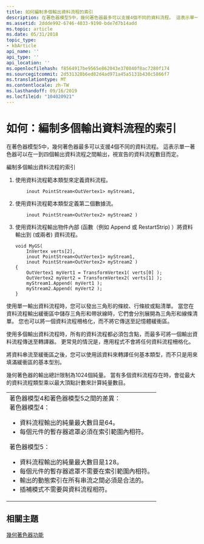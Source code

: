 ```yaml
---
title: 如何編制多個輸出資料流程的索引
description: 在著色器模型5中，幾何著色器最多可以支援4個不同的資料流程。 這表示單一著色器可以在一到四個輸出資料流程之間輸出，視宣告的資料流程數目而定。
ms.assetid: 2ddde992-6746-4033-9190-bde7d7b14add
ms.topic: article
ms.date: 05/31/2018
topic_type:
- kbArticle
api_name: ''
api_type: ''
api_location: ''
ms.openlocfilehash: f8564917be9565e862043e370840f8ac7280f174
ms.sourcegitcommit: 2d531328b6ed82d4ad971a45a5131b430c5866f7
ms.translationtype: MT
ms.contentlocale: zh-TW
ms.lasthandoff: 09/16/2019
ms.locfileid: "104020921"
---
```

# <a name="how-to-index-multiple-output-streams"></a>如何：編制多個輸出資料流程的索引

在著色器模型5中，幾何著色器最多可以支援4個不同的資料流程。 這表示單一著色器可以在一到四個輸出資料流程之間輸出，視宣告的資料流程數目而定。

編制多個輸出資料流程的索引

1.  使用資料流程範本類型來定義資料流程。

    ```
        inout PointStream<OutVertex1> myStream1, 
    ```

    

2.  使用資料流程範本類型定義第二個數據流。

    ```
        inout PointStream<OutVertex2> myStream2 )
    ```

    

3.  使用資料流程輸出物件內部 (函數（例如 Append 或 RestartStrip) ）將資料輸出到 (或兩者) 資料流程。

    ```
    void MyGS( 
        InVertex verts[2], 
        inout PointStream<OutVertex1> myStream1, 
        inout PointStream<OutVertex2> myStream2 )
    {
        OutVertex1 myVert1 = TransformVertex1( verts[0] );
        OutVertex2 myVert2 = TransformVertex2( verts[1] );
        myStream1.Append( myVert1 );
        myStream2.Append( myVert2 );
    }
    ```

    

使用單一輸出資料流程時，您可以發出三角形的條紋、行條紋或點清單。 當您在資料流程輸出緩衝區中儲存三角形和帶狀線時，它們會分別展開為三角形和線條清單。 您也可以將一個資料流程柵格化，而不將它傳送至記憶體緩衝區。

使用多個輸出資料流程時，所有的資料流程都必須包含點，而最多可將一個輸出資料流程傳送至轉譯器。 更常見的情況是，應用程式不會將任何資料流程柵格化。

將資料串流至緩衝區之後，您可以使用該資料來轉譯任何基本類型，而不只是用來填滿緩衝區的基本型別。

幾何著色器的輸出總計限制為1024個純量。 當有多個資料流程存在時，會從最大的資料流程類型乘以最大頂點計數來計算純量數目。



<table>
<colgroup>
<col style="width: 100%" />
</colgroup>
<tbody>
<tr class="odd">
<td>著色器模型4和著色器模型5之間的差異：<br/> 著色器模型4：<br/>
<ul>
<li>資料流程輸出的純量最大數目是64。</li>
<li>每個元件的暫存器遮罩必須在索引範圍內相符。</li>
</ul>
著色器模型5：<br/>
<ul>
<li>資料流程輸出的純量最大數目是128。</li>
<li>每個元件的暫存器遮罩不需要在索引範圍內相符。</li>
<li>輸出的動態索引在所有串流之間必須是合法的。</li>
<li>插補模式不需要與資料流程相符。</li>
</ul></td>
</tr>
</tbody>
</table>



 

## <a name="related-topics"></a>相關主題

<dl> <dt>

[幾何著色器功能](overviews-direct3d-11-hlsl-gs-features.md)
</dt> </dl>

 

 





